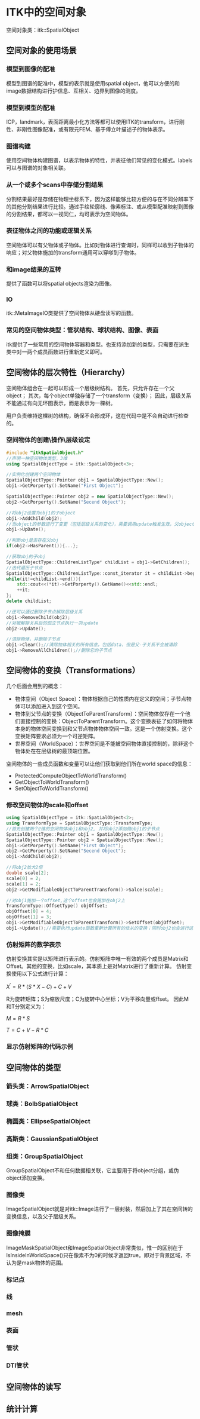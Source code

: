 # ITK中的空间对象

空间对象类：itk::SpatialObject

## 空间对象的使用场景


### 模型到图像的配准

模型到图谱的配准中，模型的表示就是使用spatial object，他可以方便的和image数据结构进行护信息、互相关、边界到图像的测度。

### 模型到模型的配准

ICP，landmark，表面距离最小化方法等都可以使用ITK的transform，进行刚性、非刚性图像配准，或有限元FEM、基于傅立叶描述子的物体表示。

### 图谱构建

使用空间物体构建图谱，以表示物体的特性，并表征他们常见的变化模式。labels可以与图谱的对象相关联。

### 从一个或多个scans中存储分割结果

分割结果最好是存储在物理坐标系下，因为这样能够比较方便的与在不同分辨率下的其他分割结果进行比较。通过手绘轮廓线、像素标注、或从模型配准映射到图像的分割结果，都可以一视同仁，均可表示为空间物体。

### 表征物体之间的功能或逻辑关系

空间物体可以有父物体或子物体。比如对物体进行查询时，同样可以收到子物体的响应；对父物体施加的transform通用可以穿嗲到子物体。

### 和image结果的互转

提供了函数可以将spatial objects渲染为图像。

### IO 

itk::MetaImageIO类提供了空间物体从硬盘读写的函数。

### 常见的空间物体类型：管状结构、球状结构、图像、表面

itk提供了一些常用的空间物体容器和类型。也支持添加新的类型，只需要在派生类中对一两个成员函数进行重新定义即可。

## 空间物体的层次特性（Hierarchy）

空间物体组合在一起可以形成一个层级树结构。
首先，只允许存在一个父object；
其次，每个object单独存储了一个transform（变换）；
因此，层级关系不能通过有向无环图表示，而是表示为一棵树。

用户负责维持这棵树的结构，确保不会形成环，这在代码中是不会自动进行检查的。

### 空间物体的创建\操作\层级设定

```cpp
#include "itkSpatialObject.h"
//声明一种空间物体类型，3维
using SpatialObjectType = itk::SpatialObject<3>;

//实例化创建两个空间物体
SpatialObjectType::Pointer obj1 = SpatialObjectType::New();
obj1->GetPorperty().SetName("First Object");

SpatialObjectType::Pointer obj2 = new SpatialObjectType::New();
obj2->GetPorperty().SetName("Secend Object");

//将obj2设置为obj1的子object
obj1->AddChild(obj2);
//当object的参数进行了变更（包括层级关系的变化），需要调用update触发生效，父object的update会自动触发子object的update。
obj1->UpDate();

//判断obj是否存在父obj
if(obj2->HasParent()){...};

//获取obj的子obj
SpatialObjectType::ChildrenListType* childList = obj1->GetChildren();
//迭代遍历子节点
SpatialObjectType::ChildrenListType::const_iterator it = childList->begin();
while(it!=childList->end()){
    std::cout<<(*it)->GetPorperty().GetName()<<std::endl;
    ++it;
};
delete childList;

//还可以通过删除子节点解除层级关系
obj1->RemoveChild(obj2);
//对被解除关系后的孤立节点执行一次update
obj2->Update();

//清除物体，并删除子节点
obj1->Clear();//清除物体相关的所有信息，包括data，但是父-子关系不会被清除
obj1->RemoveAllChildren();//删除它的子节点
```

## 空间物体的变换（Transformations）

几个后面会用到的概念：
- 物体空间（Object Space）：物体根据自己的性质内在定义的空间；子节点物体可以添加进入到这个空间。
- 物体到父节点的变换（ObjectToParentTransform）：空间物体仅存在一个他们直接控制的变换：ObjectToParentTransform。这个变换表征了如何将物体本身的物体空间变换到和父节点物体物体空间一致。这是一个仿射变换。这个变换矩阵要求必须为一个可逆矩阵。
- 世界空间（WorldSpace）：世界空间是不能被空间物体直接控制的，除非这个物体处在在层级树的最顶端位置。

空间物体的一些成员函数和变量可以让他们获取到他们所在world space的信息：
- ProtectedComputeObjectToWorldTransform()
- GetObjectToWorldTransform()
- SetObjectToWorldTransform()

### 修改空间物体的scale和offset

```cpp
using SpatialObjectType = itk::SpatialObject<2>;
using TransformType = SpatialObjectType::TransformType;
//首先创建两个2维的空间物体obj1和obj2, 并将obj2添加微obj1的子节点
SpatialObjectType::Pointer obj1 = SpatialObjectType::New();
SpatialObjectType::Pointer obj2 = SpatialObjectType::New();
obj1->GetPorperty().SetName("First Object");
obj2->GetPorperty().SetName("Secend Object");
obj1->AddChild(obj2);

//将obj2放大2倍
double scale[2];
scale[0] = 2;
scale[1] = 2;
obj2->GetModifiableObjectToParentTransform()->Salce(scale);

//对obj1施加一个offset,这个offset也会施加在obj2上
TransformType::OffsetType() objOffset;
objOffset[0] = 4;
objOffset[1] = 3;
obj1->GetModifiableObjectToParentTransform()->SetOffset(objOffset);
obj1->Update();//需要执行update函数重新计算所有的依从的变换；同时obj2也会进行这个变换。
```

### 仿射矩阵的数学表示

仿射变换其实是以矩阵进行表示的。仿射矩阵中唯一有效的两个成员是Matrix和Offset。其他的变换，比如scale，其本质上是对Matrix进行了重新计算。
仿射变换使用以下公式进行计算：

$X^{'} = R * ( S * X - C ) + C +V$

R为旋转矩阵；S为缩放尺度；C为旋转中心坐标；V为平移向量或ffset。
因此M和T分别定义为：

$M=R*S$

$T=C+V-R*C$

### 显示仿射矩阵的代码示例

## 空间物体的类型

### 箭头类：ArrowSpatialObject

### 球类：BolbSpatialObject

### 椭圆类：EllipseSpatialObject

### 高斯类：GaussianSpatialObject

### 组类：GroupSpatialObject

GroupSpatialObject不和任何数据相关联，它主要用于将object分组，或伪object添加变换。

### 图像类

ImageSpatialObject就是对itk::Image进行了一层封装，然后加上了其在空间转的变换信息，以及父子层级关系。

### 图像掩膜

ImageMaskSpatialObject和ImageSpatialObject非常类似，惟一的区别在于IsInsideInWorldSpace()只在像素不为0的时候才返回true。即对于背景区域，不认为是mask物体的范围。

### 标记点

### 线

### mesh

### 表面

### 管状

### DTI管状

## 空间物体的读写

## 统计计算

